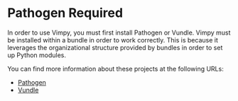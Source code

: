 Pathogen Required
=================

In order to use Vimpy, you must first install Pathogen or
Vundle. Vimpy must be installed within a bundle in order to
work correctly. This is because it leverages the organizational
structure provided by bundles in order to set up Python modules.

You can find more information about these projects at the following
URLs:

- [Pathogen](https://github.com/tpope/vim-pathogen)
- [Vundle](https://github.com/gmarik/vundle)

